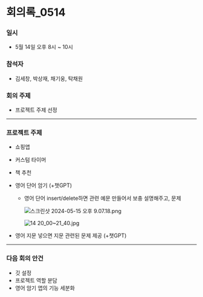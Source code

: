 # 회의록_0514

### 일시

- 5월 14일 오후 8시 ~ 10시

### 참석자

- 김세창, 박상재, 채기웅, 탁채원

### 회의 주제

- 프로젝트 주제 선정

---

### 프로젝트 주제

- 쇼핑앱
- 커스텀 타이머
- 책 추천
- 영어 단어 암기 (+챗GPT)
    - 영어 단어 insert/delete하면 관련 예문 만들어서 보충 설명해주고, 문제
        
        ![스크린샷 2024-05-15 오후 9.07.18.png](%E1%84%92%E1%85%AC%E1%84%8B%E1%85%B4%E1%84%85%E1%85%A9%E1%86%A8_0514%20f0ef88fd48ef40d6a0d786ac79a07bc9/%25E1%2584%2589%25E1%2585%25B3%25E1%2584%258F%25E1%2585%25B3%25E1%2584%2585%25E1%2585%25B5%25E1%2586%25AB%25E1%2584%2589%25E1%2585%25A3%25E1%2586%25BA_2024-05-15_%25E1%2584%258B%25E1%2585%25A9%25E1%2584%2592%25E1%2585%25AE_9.07.18.png)
        
        ![14 20_00~21_40.jpg](%E1%84%92%E1%85%AC%E1%84%8B%E1%85%B4%E1%84%85%E1%85%A9%E1%86%A8_0514%20f0ef88fd48ef40d6a0d786ac79a07bc9/14_20_0021_40.jpg)
        
- 영어 지문 넣으면 지문 관련된 문제 제공 (+챗GPT)

---

### 다음 회의 안건

- 깃 설정
- 프로젝트 역할 분담
- 영어 암기 앱의 기능 세분화